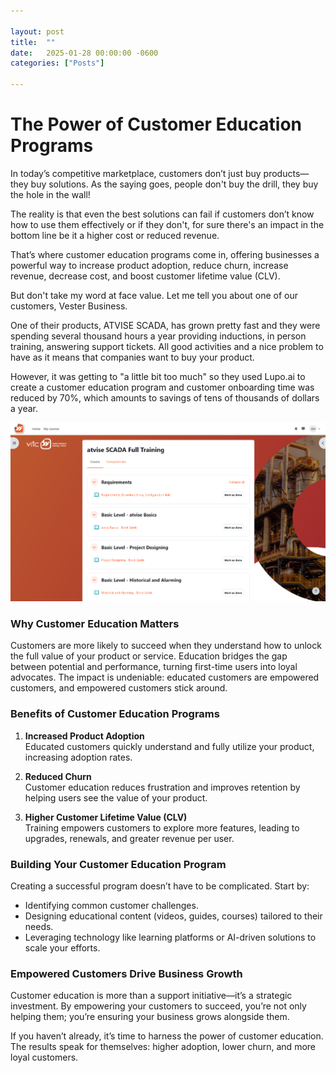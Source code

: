 ```yaml
---

layout: post
title:  ""
date:   2025-01-28 00:00:00 -0600
categories: ["Posts"] 

---
```


# The Power of Customer Education Programs 

In today’s competitive marketplace, customers don’t just buy products—they buy solutions. As the saying goes, people don't buy the drill, they buy the hole in the wall!

The reality is that even the best solutions can fail if customers don’t know how to use them effectively or if they don't, for sure there's an impact in the bottom line be it a higher cost or reduced revenue. 

That’s where customer education programs come in, offering businesses a powerful way to increase product adoption, reduce churn, increase revenue, decrease cost, and boost customer lifetime value (CLV).  

But don't take my word at face value. Let me tell you about one of our customers, Vester Business. 

One of their products, ATVISE SCADA, has grown pretty fast and they were spending several thousand hours a year providing inductions, in person training, answering support tickets. All good activities and a nice problem to have as it means that companies want to buy your product.

However, it was getting to "a little bit too much" so they used Lupo.ai to create a customer education program and customer onboarding time was reduced by 70%, which amounts to savings of tens of thousands of dollars a year.   

![training vester](/images/2025/vestertraining.png)


### **Why Customer Education Matters**  
Customers are more likely to succeed when they understand how to unlock the full value of your product or service. Education bridges the gap between potential and performance, turning first-time users into loyal advocates. The impact is undeniable: educated customers are empowered customers, and empowered customers stick around.  

### **Benefits of Customer Education Programs**  

1. **Increased Product Adoption**  
   Educated customers quickly understand and fully utilize your product, increasing adoption rates.  

2. **Reduced Churn**  
   Customer education reduces frustration and improves retention by helping users see the value of your product.  

3. **Higher Customer Lifetime Value (CLV)**  
   Training empowers customers to explore more features, leading to upgrades, renewals, and greater revenue per user.  
 
### **Building Your Customer Education Program**  
Creating a successful program doesn’t have to be complicated. Start by:  
- Identifying common customer challenges.  
- Designing educational content (videos, guides, courses) tailored to their needs.  
- Leveraging technology like learning platforms or AI-driven solutions to scale your efforts.  

### **Empowered Customers Drive Business Growth**  
Customer education is more than a support initiative—it’s a strategic investment. By empowering your customers to succeed, you’re not only helping them; you’re ensuring your business grows alongside them.  

If you haven’t already, it’s time to harness the power of customer education. The results speak for themselves: higher adoption, lower churn, and more loyal customers.  

 